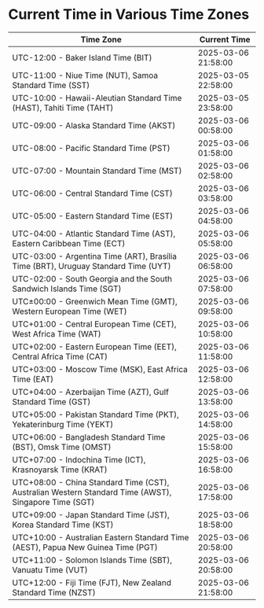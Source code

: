# Current Time in Various Time Zones

| Time Zone | Current Time |
|-----------|--------------|
| UTC-12:00 - Baker Island Time (BIT) | 2025-03-06 21:58:00 |
| UTC-11:00 - Niue Time (NUT), Samoa Standard Time (SST) | 2025-03-05 22:58:00 |
| UTC-10:00 - Hawaii-Aleutian Standard Time (HAST), Tahiti Time (TAHT) | 2025-03-05 23:58:00 |
| UTC-09:00 - Alaska Standard Time (AKST) | 2025-03-06 00:58:00 |
| UTC-08:00 - Pacific Standard Time (PST) | 2025-03-06 01:58:00 |
| UTC-07:00 - Mountain Standard Time (MST) | 2025-03-06 02:58:00 |
| UTC-06:00 - Central Standard Time (CST) | 2025-03-06 03:58:00 |
| UTC-05:00 - Eastern Standard Time (EST) | 2025-03-06 04:58:00 |
| UTC-04:00 - Atlantic Standard Time (AST), Eastern Caribbean Time (ECT) | 2025-03-06 05:58:00 |
| UTC-03:00 - Argentina Time (ART), Brasília Time (BRT), Uruguay Standard Time (UYT) | 2025-03-06 06:58:00 |
| UTC-02:00 - South Georgia and the South Sandwich Islands Time (SGT) | 2025-03-06 07:58:00 |
| UTC±00:00 - Greenwich Mean Time (GMT), Western European Time (WET) | 2025-03-06 09:58:00 |
| UTC+01:00 - Central European Time (CET), West Africa Time (WAT) | 2025-03-06 10:58:00 |
| UTC+02:00 - Eastern European Time (EET), Central Africa Time (CAT) | 2025-03-06 11:58:00 |
| UTC+03:00 - Moscow Time (MSK), East Africa Time (EAT) | 2025-03-06 12:58:00 |
| UTC+04:00 - Azerbaijan Time (AZT), Gulf Standard Time (GST) | 2025-03-06 13:58:00 |
| UTC+05:00 - Pakistan Standard Time (PKT), Yekaterinburg Time (YEKT) | 2025-03-06 14:58:00 |
| UTC+06:00 - Bangladesh Standard Time (BST), Omsk Time (OMST) | 2025-03-06 15:58:00 |
| UTC+07:00 - Indochina Time (ICT), Krasnoyarsk Time (KRAT) | 2025-03-06 16:58:00 |
| UTC+08:00 - China Standard Time (CST), Australian Western Standard Time (AWST), Singapore Time (SGT) | 2025-03-06 17:58:00 |
| UTC+09:00 - Japan Standard Time (JST), Korea Standard Time (KST) | 2025-03-06 18:58:00 |
| UTC+10:00 - Australian Eastern Standard Time (AEST), Papua New Guinea Time (PGT) | 2025-03-06 20:58:00 |
| UTC+11:00 - Solomon Islands Time (SBT), Vanuatu Time (VUT) | 2025-03-06 20:58:00 |
| UTC+12:00 - Fiji Time (FJT), New Zealand Standard Time (NZST) | 2025-03-06 21:58:00 |
